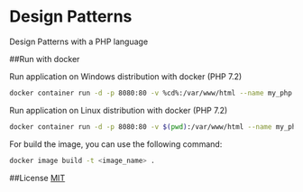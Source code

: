 # Design Patterns

Design Patterns with a PHP language

##Run with docker

Run application on Windows distribution with docker (PHP 7.2)
```bash
docker container run -d -p 8080:80 -v %cd%:/var/www/html --name my_php php:7.2-apache
```

Run application on Linux distribution with docker (PHP 7.2)
```bash
docker container run -d -p 8080:80 -v $(pwd):/var/www/html --name my_php php:7.2-apache
```

For build the image, you can use the following command:
```bash
docker image build -t <image_name> .
```

##License
[MIT](https://choosealicense.com/licenses/mit/)
